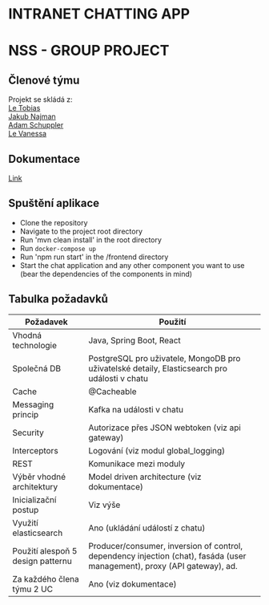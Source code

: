# INTRANET CHATTING APP

# NSS - GROUP PROJECT

## Členové týmu

Projekt se skládá z:<br/>
[Le Tobias](https://www.linkedin.com/in/tobias-le-01b306233/)<br/>
[Jakub Najman](https://www.linkedin.com/in/jakub-najman8/)<br/>
[Adam Schuppler](https://www.linkedin.com/in/adamschuppler/)<br/>
[Le Vanessa](https://www.linkedin.com/in/vanessa-le-845624268/)<br/>

## Dokumentace

[Link](https://docs.google.com/document/d/1qMZbQ6N5mLhj7hgiptDnqChFwkZ9lIkZMTy_L5SVObQ/edit)

## Spuštění aplikace
- Clone the repository
- Navigate to the project root directory
- Run 'mvn clean install' in the root directory
- Run `docker-compose up`
- Run 'npm run start' in the /frontend directory
- Start the chat application and any other component you want to use (bear the dependencies of the components in mind)

## Tabulka požadavků

| Požadavek          | Použití                                                                                                                  |
|--------------------|--------------------------------------------------------------------------------------------------------------------------|
| Vhodná technologie | Java, Spring Boot, React                                                                                                 |
| Společná DB        | PostgreSQL pro uživatele, MongoDB pro uživatelské detaily, Elasticsearch pro události v chatu                            |
| Cache              | @Cacheable                                                                                                               |
| Messaging princip  | Kafka na události v chatu                                                                                                |
| Security           | Autorizace přes JSON webtoken (viz api gateway)                                                                          |
| Interceptors       | Logování (viz modul global_logging)                                                                                      |
| REST               | Komunikace mezi moduly                                                                                                   |
| Výběr vhodné architektury | Model driven architecture (viz dokumentace)                                                                              |
| Inicializační postup | Viz výše                                                                                                                 |
| Využití elasticsearch | Ano (ukládání událostí z chatu)                                                                                          |
| Použití alespoň 5 design patternu | Producer/consumer, inversion of control, dependency injection (chat), fasáda (user management), proxy (API gateway), ad. |
| Za každého člena týmu 2 UC | Ano (viz dokumentace)                                                                                                    |
